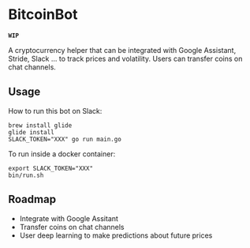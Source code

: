 # BitcoinBot
**`WIP`**

A cryptocurrency helper that can be integrated with Google Assistant, Stride, Slack ... to track prices and volatility. Users can transfer coins on chat channels.

## Usage

How to run this bot on Slack:
```
brew install glide
glide install
SLACK_TOKEN="XXX" go run main.go
```

To run inside a docker container:
```$xslt
export SLACK_TOKEN="XXX"
bin/run.sh
```

## Roadmap
* Integrate with Google Assitant
* Transfer coins on chat channels
* User deep learning to make predictions about future prices
